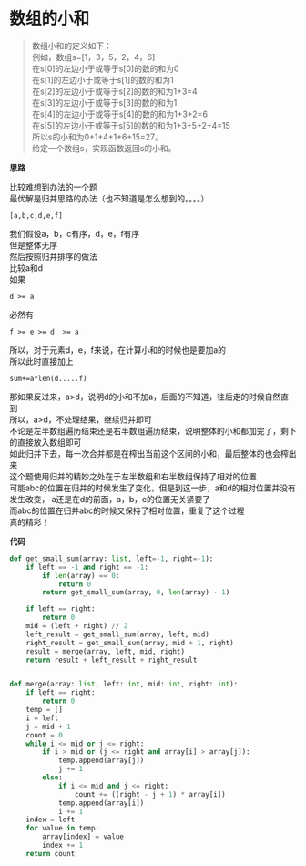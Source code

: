 # 数组的小和
>数组小和的定义如下：  
>例如，数组s=[1，3，5，2，4，6]  
在s[0]的左边小于或等于s[0]的数的和为0  
在s[1]的左边小于或等于s[1]的数的和为1  
在s[2]的左边小于或等于s[2]的数的和为1+3=4  
在s[3]的左边小于或等于s[3]的数的和为1  
在s[4]的左边小于或等于s[4]的数的和为1+3+2=6  
在s[5]的左边小于或等于s[5]的数的和为1+3+5+2+4=15  
所以s的小和为0+1+4+1+6+15=27。  
给定一个数组s，实现函数返回s的小和。

**思路**

比较难想到办法的一个题  
最优解是归并思路的办法（也不知道是怎么想到的。。。。）  

`
[a,b,c,d,e,f]
`

我们假设a，b，c有序，d，e，f有序  
但是整体无序  
然后按照归并排序的做法  
比较a和d  
如果  

`
d >= a
`

必然有  

`
f >= e >= d  >= a
`

所以，对于元素d，e，f来说，在计算小和的时候也是要加a的  
所以此时直接加上  

`
sum+=a*len(d.....f)
`
 
那如果反过来，a>d，说明d的小和不加a，后面的不知道，往后走的时候自然直到  
所以，a>d，不处理结果，继续归并即可  
不论是左半数组遍历结束还是右半数组遍历结束，说明整体的小和都加完了，剩下的直接放入数组即可  
如此归并下去，每一次合并都是在榨出当前这个区间的小和，最后整体的也会榨出来  
这个题使用归并的精妙之处在于左半数组和右半数组保持了相对的位置  
可能abc的位置在归并的时候发生了变化，但是到这一步，a和d的相对位置并没有发生改变， a还是在d的前面，a，b，c的位置无关紧要了  
而abc的位置在归并abc的时候又保持了相对位置，重复了这个过程  
真的精彩！  



**代码**

```python
def get_small_sum(array: list, left=-1, right=-1):
    if left == -1 and right == -1:
        if len(array) == 0:
            return 0
        return get_small_sum(array, 0, len(array) - 1)

    if left == right:
        return 0
    mid = (left + right) // 2
    left_result = get_small_sum(array, left, mid)
    right_result = get_small_sum(array, mid + 1, right)
    result = merge(array, left, mid, right)
    return result + left_result + right_result


def merge(array: list, left: int, mid: int, right: int):
    if left == right:
        return 0
    temp = []
    i = left
    j = mid + 1
    count = 0
    while i <= mid or j <= right:
        if i > mid or (j <= right and array[i] > array[j]):
            temp.append(array[j])
            j += 1
        else:
            if i <= mid and j <= right:
                count += ((right - j + 1) * array[i])
            temp.append(array[i])
            i += 1
    index = left
    for value in temp:
        array[index] = value
        index += 1
    return count
```

